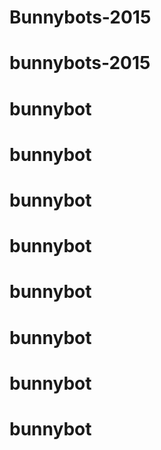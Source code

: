 # Bunnybots-2015
# bunnybots-2015
# bunnybot
# bunnybot
# bunnybot
# bunnybot
# bunnybot
# bunnybot
# bunnybot
# bunnybot
